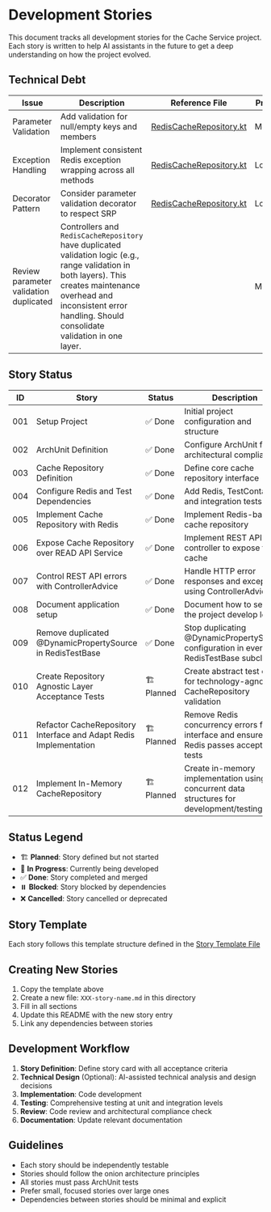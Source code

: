 # Development Stories

This document tracks all development stories for the Cache Service project. Each story is written to help AI
assistants in the future to get a deep understanding on how the project evolved.

## Technical Debt

| Issue                                  | Description                                                                                                                                                                                                                     | Reference File                                                                                                     | Priority |
|----------------------------------------|---------------------------------------------------------------------------------------------------------------------------------------------------------------------------------------------------------------------------------|--------------------------------------------------------------------------------------------------------------------|----------|
| Parameter Validation                   | Add validation for null/empty keys and members                                                                                                                                                                                  | [RedisCacheRepository.kt](../../src/main/kotlin/com/fsg/cacheservice/infrastructure/redis/RedisCacheRepository.kt) | Medium   |
| Exception Handling                     | Implement consistent Redis exception wrapping across all methods                                                                                                                                                                | [RedisCacheRepository.kt](../../src/main/kotlin/com/fsg/cacheservice/infrastructure/redis/RedisCacheRepository.kt) | Low      |
| Decorator Pattern                      | Consider parameter validation decorator to respect SRP                                                                                                                                                                          | [RedisCacheRepository.kt](../../src/main/kotlin/com/fsg/cacheservice/infrastructure/redis/RedisCacheRepository.kt) | Low      |
| Review parameter validation duplicated | Controllers and `RedisCacheRepository` have duplicated validation logic (e.g., range validation in both layers). This creates maintenance overhead and inconsistent error handling. Should consolidate validation in one layer. |                                                                                                                    | Medium   |  

## Story Status

| ID  | Story                                                             | Status      | Description                                                                              |
|-----|-------------------------------------------------------------------|-------------|------------------------------------------------------------------------------------------|
| 001 | Setup Project                                                     | ✅ Done      | Initial project configuration and structure                                              |
| 002 | ArchUnit Definition                                               | ✅ Done      | Configure ArchUnit for architectural compliance                                          |
| 003 | Cache Repository Definition                                       | ✅ Done      | Define core cache repository interface                                                   |
| 004 | Configure Redis and Test Dependencies                             | ✅ Done      | Add Redis, TestContainers and integration tests                                          |
| 005 | Implement Cache Repository with Redis                             | ✅ Done      | Implement Redis-based cache repository                                                   |
| 006 | Expose Cache Repository over READ API Service                     | ✅ Done      | Implement REST API controller to expose the cache                                        |
| 007 | Control REST API errors with ControllerAdvice                     | ✅ Done      | Handle HTTP error responses and exceptions using ControllerAdvice                        |
| 008 | Document application setup                                        | ✅ Done      | Document how to setup the project develop locally                                        |
| 009 | Remove duplicated @DynamicPropertySource in RedisTestBase         | ✅ Done      | Stop duplicating @DynamicPropertySource configuration in every RedisTestBase subclass    |
| 010 | Create Repository Agnostic Layer Acceptance Tests                 | 🏗️ Planned | Create abstract test class for technology-agnostic CacheRepository validation            |
| 011 | Refactor CacheRepository Interface and Adapt Redis Implementation | 🏗️ Planned | Remove Redis concurrency errors from interface and ensure Redis passes acceptance tests  |
| 012 | Implement In-Memory CacheRepository                               | 🏗️ Planned | Create in-memory implementation using concurrent data structures for development/testing |

## Status Legend

- 🏗️ **Planned**: Story defined but not started
- 🚧 **In Progress**: Currently being developed
- ✅ **Done**: Story completed and merged
- ⏸️ **Blocked**: Story blocked by dependencies
- ❌ **Cancelled**: Story cancelled or deprecated

## Story Template

Each story follows this template structure defined in the [Story Template File](000-story-template.md)

## Creating New Stories

1. Copy the template above
2. Create a new file: `XXX-story-name.md` in this directory
3. Fill in all sections
4. Update this README with the new story entry
5. Link any dependencies between stories

## Development Workflow

1. **Story Definition**: Define story card with all acceptance criteria
2. **Technical Design** (Optional): AI-assisted technical analysis and design decisions
3. **Implementation**: Code development
4. **Testing**: Comprehensive testing at unit and integration levels
5. **Review**: Code review and architectural compliance check
6. **Documentation**: Update relevant documentation

## Guidelines

- Each story should be independently testable
- Stories should follow the onion architecture principles
- All stories must pass ArchUnit tests
- Prefer small, focused stories over large ones
- Dependencies between stories should be minimal and explicit
